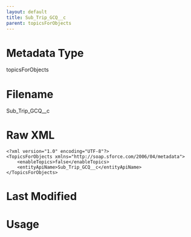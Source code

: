 ```yaml
---
layout: default
title: Sub_Trip_GCQ__c
parent: topicsForObjects
---
```

# Metadata Type
topicsForObjects


# Filename 
Sub_Trip_GCQ__c


# Raw XML
```
<?xml version="1.0" encoding="UTF-8"?>
<TopicsForObjects xmlns="http://soap.sforce.com/2006/04/metadata">
    <enableTopics>false</enableTopics>
    <entityApiName>Sub_Trip_GCQ__c</entityApiName>
</TopicsForObjects>
```


# Last Modified


# Usage
